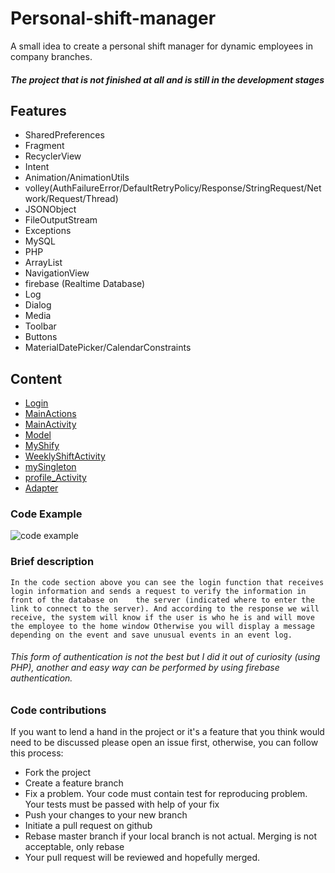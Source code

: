 # Personal-shift-manager
A small idea to create a personal shift manager for dynamic employees in company branches.
##### The project that is not finished at all and is still in the development stages

## Features

 * SharedPreferences
 * Fragment
 * RecyclerView
 * Intent
 * Animation/AnimationUtils
 * volley(AuthFailureError/DefaultRetryPolicy/Response/StringRequest/Network/Request/Thread)
 * JSONObject
 * FileOutputStream
 * Exceptions
 * MySQL 
 * PHP
 * ArrayList
 * NavigationView
 * firebase (Realtime Database)
 * Log
 * Dialog 
 * Media
 * Toolbar
 * Buttons
 * MaterialDatePicker/CalendarConstraints
 
 ## Content
  * [Login](https://github.com/raday146/Android-Personal-shift-manager-app/blob/main/app/src/main/java/com/example/projecshiftappkotlin/Login.kt)
  * [MainActions](https://github.com/raday146/Android-Personal-shift-manager-app/blob/main/app/src/main/java/com/example/projecshiftappkotlin/MainActions.kt)
  * [MainActivity](https://github.com/raday146/Android-Personal-shift-manager-app/blob/main/app/src/main/java/com/example/projecshiftappkotlin/MainActivity.kt)
  * [Model](https://github.com/raday146/Android-Personal-shift-manager-app/blob/main/app/src/main/java/com/example/projecshiftappkotlin/Model.kt)
  * [MyShify](https://github.com/raday146/Android-Personal-shift-manager-app/blob/main/app/src/main/java/com/example/projecshiftappkotlin/Myshift.kt)
  * [ WeeklyShiftActivity](https://github.com/raday146/Android-Personal-shift-manager-app/blob/main/app/src/main/java/com/example/projecshiftappkotlin/WeeklyShiftActivity.kt)
  * [mySingleton](https://github.com/raday146/Android-Personal-shift-manager-app/blob/main/app/src/main/java/com/example/projecshiftappkotlin/mySingleton.kt)
  * [profile_Activity](https://github.com/raday146/Android-Personal-shift-manager-app/blob/main/app/src/main/java/com/example/projecshiftappkotlin/profile_Activity.kt)
  * [Adapter](https://github.com/raday146/Android-Personal-shift-manager-app/blob/main/app/src/main/java/com/example/projecshiftappkotlin/Adapter.kt)
  
  ### Code Example
  
 ![code example](https://user-images.githubusercontent.com/57037365/97788063-af142000-1bbe-11eb-8385-f0663d66141b.jpg)
 ### Brief description
  `In the code section above you can see the login function that receives login information and sends a request to verify the information in front of the database on    the server (indicated where to enter the link to connect to the server). And according to the response we will receive, the system will know if the user is who he is and will move the employee to the home window Otherwise you will display a message depending on the event and save unusual events in an event log.`
 ###### This form of authentication is not the best but I did it out of curiosity (using PHP), another and easy way can be performed by using firebase authentication.
  
### Code contributions
If you want to lend a hand in the project or it's a feature that you think would need to be discussed please open an issue first, otherwise, you can follow this process:
   - Fork the project
   - Create a feature branch 
   - Fix a problem. Your code must contain test for reproducing problem. Your tests must be passed with help of your fix
   - Push your changes to your new branch
   - Initiate a pull request on github
   - Rebase master branch if your local branch is not actual. Merging is not acceptable, only rebase
   - Your pull request will be reviewed and hopefully merged.

  
  
  

